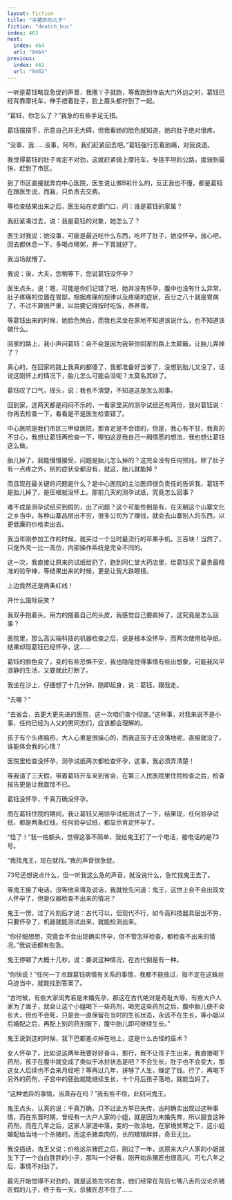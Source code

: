 ```yaml
---
layout: fiction
title: "杀猪匠的儿子"
fiction: "deatch_bus"
index: 463
next:
  index: 464
  url: "0464"
previous:
  index: 462
  url: "0462"
---
```

一听是葛钰略显急促的声音，我撒丫子就跑，等我跑到寺庙大门外边之时，葛钰已经背靠摩托车，伸手捂着肚子，脸上眉头都拧到了一起。

“葛钰，你怎么了？”我急的有些手足无措。

葛钰摆摆手，示意自己并无大碍，但我看她的脸色就知道，她的肚子绝对很疼。

“没事，我……没事，阿布，我们赶紧回去吧。”葛钰强行忍着剧痛，对我说道。

我觉得葛钰的肚子肯定不对劲，这就赶紧骑上摩托车，专挑平坦的公路，度骑到最快，赶到了市区。

到了市区直接就奔向中心医院，医生说让做B彩什么的，反正我也不懂，都是葛钰在跟医生说，而我，只负责去交费。

等检查结果出来之后，医生站在走廊门口，问：谁是葛钰的家属？

我赶紧凑过去，说：我是葛钰的对象，她怎么了？

医生对我说：她没事，可能是最近吃什么东西，吃坏了肚子，她没怀孕，放心吧，回去都休息一下，多喝点稀粥，养一下胃就好了。

我当场就懵了。

我说：诶，大夫，您稍等下，您说葛钰没怀孕？

医生点头，说：嗯，可能是你们记错了吧，她并没有怀孕，腹中也没有什么异常，肚子疼痛的位置在胃部，根据疼痛的规律以及疼痛的症状，百分之八十就是胃病了，不过不算很严重，以后要记得按时吃饭，养养胃。

等葛钰出来的时候，她脸色煞白，而我也呆坐在原地不知道该说什么，也不知道该做什么。

回家的路上，我小声问葛钰：会不会是因为我带你回家的路上太颠簸，让胎儿弄掉了？

真心的，在回家的路上我真的都傻了，我都准备好当爹了，没想到胎儿又没了，话说这刚怀上的情况下，胎儿怎么可能会没呢？太莫名其妙了。

葛钰叹了口气，摇头，说：我也不清楚，不知道这是怎么回事。

回到家，这两天都是闷闷不乐的，一看家里买的测孕试纸还有两份，我对葛钰说：你再去检查一下，看看是不是医生检查错了。

中心医院是我们市区三甲级医院，那肯定是不会错的，但是，我心有不甘，我真的不甘心，我想让葛钰再检查一下，哪怕这是我自己一厢情愿的想法，我也想让葛钰这么做。

胎儿掉了，我能慢慢接受，问题是胎儿怎么掉的？这完全没有任何预兆，除了肚子有一点疼之外，别的症状全都没有，就这，胎儿就能掉？

而且现在最关键的问题是什么？是中心医院的主治医师很负责任的告诉我，葛钰不是胎儿掉了，是压根就没怀上。那前几天的测孕试纸，究竟怎么回事？

难不成是测孕试纸买到假的，出了问题？这个可能性倒是有，在天朝这个山寨文化之乡当中，各种山寨品层出不穷，很多公司为了赚钱，就会去山寨别人的东西，以更低廉的价格卖出去。

我当年刚参加工作的时候，就买过一个当时最流行的苹果手机，三百块！当然了，只是外壳一比一高仿，内部操作系统是完全不同的。

这一次，我直接让原来的试纸给扔了，跑到同仁堂大药店里，给葛钰买了最贵最精准的验孕棒，等结果出来的时候，更是让我大跌眼镜。

上边竟然还是两条红线！

开什么国际玩笑？

我双手抱着头，用力的搓着自己的头皮，我感觉自己要疯掉了，这究竟是怎么回事？

医院里，那么高尖端科技的机器检查之后，说是根本没怀孕，而两次使用验孕纸，结果却现葛钰已经怀孕，这……

葛钰的脸色变了，变的有些恐惧不安，我也隐隐觉得事情有些出想象，可能我风平浪静的生活，又要就此打断了。

我坐在沙上，仔细想了十几分钟，随即起身，说：葛钰，跟我走。

“去哪？”

“去省会，去更大更先进的医院，这一次咱们查个彻底。”这种事，对我来说不是小事，任何已经为人父的男同志们，应该都会理解的。

孩子有个头疼脑热，大人心里是很操心的，而我这孩子还没落地呢，直接就没了，谁能体会我的心情？

医院里检查没怀孕，测孕试纸两次都检查怀孕，这事，我必须弄清楚！

等我请了三天假，带着葛钰开车来到省会，在第三人民医院里住院检查之后，检查报告更是让我震惊不已。

葛钰没怀孕，千真万确没怀孕。

而在葛钰住院的期间，我让葛钰又用验孕试纸测试了一下，结果现，任何验孕试纸，都是两条红线，任何验孕试纸，都显示肯定怀孕了。

“怪了！”我一拍额头，觉得这事不简单，我给鬼王打了一个电话，接电话的是73号。

“我找鬼王，现在就找。”我的声音很急促。

73号还想说点什么，但一听我这么急的声音，就没说什么，急忙找鬼王去了。

等鬼王接了电话，没等他来得及说话，我就抢先问道：鬼王，这世上会不会出现女人怀孕了，但是仪器检查不出来的情况？

鬼王一愣，过了片刻后才说：古代可以，但现代不行，如今高科技器具层出不穷，只要怀孕了，机器就能测试出来，就能检测出来。

“你仔细想想，究竟会不会出现确实怀孕，但不管怎样检查，都检查不出来的情况。”我说话都有些急。

鬼王停顿了大概十几秒，说：要说这种情况，在古代倒是有一种。

“你快说！”任何一丁点跟葛钰病情有关系的事情，我都不能放过，指不定在这蛛丝马迹当中，就能找到答案了。

“古时候，有些大家闺秀若是未婚先孕，那这在古代绝对是奇耻大辱，有些大户人家为了面子，就会让这个小姐喝下一些药剂，喝完这些药剂之后，腹中胎儿便不会长大，但也不会死，只是会一直保留在当时的生长状态，永远不在生长，等小姐以后婚配之后，再配上别的药剂服下，腹中胎儿即可继续生长。”

鬼王说到这的时候，我下巴都差点掉在地上，这是什么古怪的巫术？

女人怀孕了，比如说这两年我要好好奋斗，那行，我不让孩子生出来，我直接喝下药剂，孩子在腹中就变成了类似于冰封状态是吧？不会生长，肚子也不会变大，那这女人后续也不会来月经吧？等再过几年，拼够了人生，赚足了钱。行了，再喝下另外的药剂，子宫中的胚胎就能继续生长，十个月后孩子落地，就能当妈了。

“这种诡异的事情，当真存在吗？”我有些不信，此刻问鬼王。

鬼王点头，认真的说：千真万确，只不过此方早已失传，古时确实出现过这种事情，而在东晋时期，曾经有一大户人家的小姐，就是因为未婚先育，所以服食这种药剂，而在几年之后，这家人家道中落，变的一败涂地，在家境贫寒之下，这小姐婚配给当地一个杀猪的，而这杀猪卖肉的，长的矮矮胖胖，奇丑无比。

我没插话，鬼王又说：价格这杀猪匠之后，刚过了一年，这原来大户人家的小姐就生下了一个白白胖胖的小子，那叫一个好看，刚开始杀猪匠也很高兴。可七八年之后，事情不对劲了。

最先开始觉得不对劲的，就是这些左邻右舍，他们经常在背后七嘴八舌的议论杀猪匠假的儿子，终于有一天，杀猪匠忍不住了……